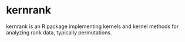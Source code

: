 # kernrank
kernrank is an R package implementing kernels and kernel methods for analyzing rank data, typically permutations.
